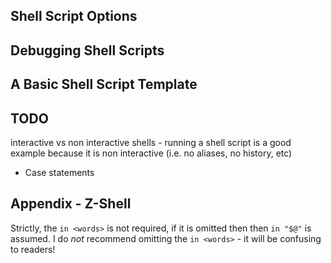 
## Shell Script Options

## Debugging Shell Scripts

## A Basic Shell Script Template

## TODO

interactive vs non interactive shells - running a shell script is a good example because it is non interactive (i.e. no aliases, no history, etc)


 * Case statements


## Appendix - Z-Shell

 Strictly, the `in <words>` is not required, if it is omitted then then `in "$@"` is assumed. I do _not_ recommend omitting the `in <words>` - it will be confusing to readers!


